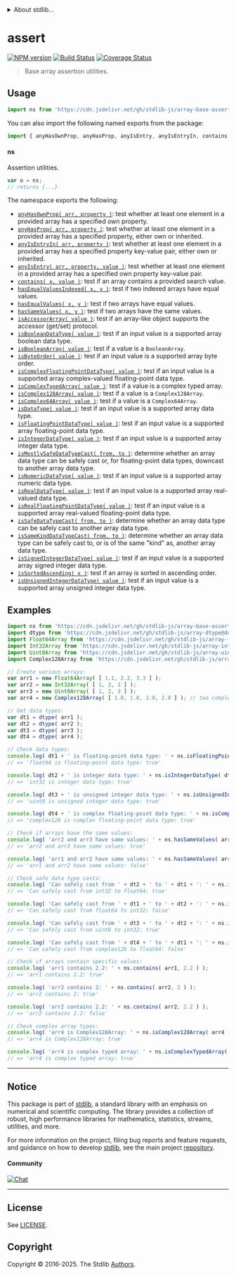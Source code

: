 <!--

@license Apache-2.0

Copyright (c) 2022 The Stdlib Authors.

Licensed under the Apache License, Version 2.0 (the "License");
you may not use this file except in compliance with the License.
You may obtain a copy of the License at

   http://www.apache.org/licenses/LICENSE-2.0

Unless required by applicable law or agreed to in writing, software
distributed under the License is distributed on an "AS IS" BASIS,
WITHOUT WARRANTIES OR CONDITIONS OF ANY KIND, either express or implied.
See the License for the specific language governing permissions and
limitations under the License.

-->


<details>
  <summary>
    About stdlib...
  </summary>
  <p>We believe in a future in which the web is a preferred environment for numerical computation. To help realize this future, we've built stdlib. stdlib is a standard library, with an emphasis on numerical and scientific computation, written in JavaScript (and C) for execution in browsers and in Node.js.</p>
  <p>The library is fully decomposable, being architected in such a way that you can swap out and mix and match APIs and functionality to cater to your exact preferences and use cases.</p>
  <p>When you use stdlib, you can be absolutely certain that you are using the most thorough, rigorous, well-written, studied, documented, tested, measured, and high-quality code out there.</p>
  <p>To join us in bringing numerical computing to the web, get started by checking us out on <a href="https://github.com/stdlib-js/stdlib">GitHub</a>, and please consider <a href="https://opencollective.com/stdlib">financially supporting stdlib</a>. We greatly appreciate your continued support!</p>
</details>

# assert

[![NPM version][npm-image]][npm-url] [![Build Status][test-image]][test-url] [![Coverage Status][coverage-image]][coverage-url] <!-- [![dependencies][dependencies-image]][dependencies-url] -->

> Base array assertion utilities.



<section class="usage">

## Usage

```javascript
import ns from 'https://cdn.jsdelivr.net/gh/stdlib-js/array-base-assert@deno/mod.js';
```

You can also import the following named exports from the package:

```javascript
import { anyHasOwnProp, anyHasProp, anyIsEntry, anyIsEntryIn, contains, hasEqualValues, hasEqualValuesIndexed, hasSameValues, isAccessorArray, isBooleanArray, isBooleanDataType, isByteOrder, isComplex128Array, isComplex64Array, isComplexFloatingPointDataType, isComplexTypedArray, isDataType, isFloatingPointDataType, isIntegerDataType, isMostlySafeDataTypeCast, isNumericDataType, isRealDataType, isRealFloatingPointDataType, isSafeDataTypeCast, isSameKindDataTypeCast, isSignedIntegerDataType, isSortedAscending, isUnsignedIntegerDataType } from 'https://cdn.jsdelivr.net/gh/stdlib-js/array-base-assert@deno/mod.js';
```

#### ns

Assertion utilities.

```javascript
var o = ns;
// returns {...}
```

The namespace exports the following:

<!-- <toc pattern="*"> -->

<div class="namespace-toc">

-   <span class="signature">[`anyHasOwnProp( arr, property )`][@stdlib/array/base/assert/any-has-own-property]</span><span class="delimiter">: </span><span class="description">test whether at least one element in a provided array has a specified own property.</span>
-   <span class="signature">[`anyHasProp( arr, property )`][@stdlib/array/base/assert/any-has-property]</span><span class="delimiter">: </span><span class="description">test whether at least one element in a provided array has a specified property, either own or inherited.</span>
-   <span class="signature">[`anyIsEntryIn( arr, property )`][@stdlib/array/base/assert/any-is-entry-in]</span><span class="delimiter">: </span><span class="description">test whether at least one element in a provided array has a specified property key-value pair, either own or inherited.</span>
-   <span class="signature">[`anyIsEntry( arr, property, value )`][@stdlib/array/base/assert/any-is-entry]</span><span class="delimiter">: </span><span class="description">test whether at least one element in a provided array has a specified own property key-value pair.</span>
-   <span class="signature">[`contains( x, value )`][@stdlib/array/base/assert/contains]</span><span class="delimiter">: </span><span class="description">test if an array contains a provided search value.</span>
-   <span class="signature">[`hasEqualValuesIndexed( x, y )`][@stdlib/array/base/assert/has-equal-values-indexed]</span><span class="delimiter">: </span><span class="description">test if two indexed arrays have equal values.</span>
-   <span class="signature">[`hasEqualValues( x, y )`][@stdlib/array/base/assert/has-equal-values]</span><span class="delimiter">: </span><span class="description">test if two arrays have equal values.</span>
-   <span class="signature">[`hasSameValues( x, y )`][@stdlib/array/base/assert/has-same-values]</span><span class="delimiter">: </span><span class="description">test if two arrays have the same values.</span>
-   <span class="signature">[`isAccessorArray( value )`][@stdlib/array/base/assert/is-accessor-array]</span><span class="delimiter">: </span><span class="description">test if an array-like object supports the accessor (get/set) protocol.</span>
-   <span class="signature">[`isBooleanDataType( value )`][@stdlib/array/base/assert/is-boolean-data-type]</span><span class="delimiter">: </span><span class="description">test if an input value is a supported array boolean data type.</span>
-   <span class="signature">[`isBooleanArray( value )`][@stdlib/array/base/assert/is-booleanarray]</span><span class="delimiter">: </span><span class="description">test if a value is a `BooleanArray`.</span>
-   <span class="signature">[`isByteOrder( value )`][@stdlib/array/base/assert/is-byte-order]</span><span class="delimiter">: </span><span class="description">test if an input value is a supported array byte order.</span>
-   <span class="signature">[`isComplexFloatingPointDataType( value )`][@stdlib/array/base/assert/is-complex-floating-point-data-type]</span><span class="delimiter">: </span><span class="description">test if an input value is a supported array complex-valued floating-point data type.</span>
-   <span class="signature">[`isComplexTypedArray( value )`][@stdlib/array/base/assert/is-complex-typed-array]</span><span class="delimiter">: </span><span class="description">test if a value is a complex typed array.</span>
-   <span class="signature">[`isComplex128Array( value )`][@stdlib/array/base/assert/is-complex128array]</span><span class="delimiter">: </span><span class="description">test if a value is a `Complex128Array`.</span>
-   <span class="signature">[`isComplex64Array( value )`][@stdlib/array/base/assert/is-complex64array]</span><span class="delimiter">: </span><span class="description">test if a value is a `Complex64Array`.</span>
-   <span class="signature">[`isDataType( value )`][@stdlib/array/base/assert/is-data-type]</span><span class="delimiter">: </span><span class="description">test if an input value is a supported array data type.</span>
-   <span class="signature">[`isFloatingPointDataType( value )`][@stdlib/array/base/assert/is-floating-point-data-type]</span><span class="delimiter">: </span><span class="description">test if an input value is a supported array floating-point data type.</span>
-   <span class="signature">[`isIntegerDataType( value )`][@stdlib/array/base/assert/is-integer-data-type]</span><span class="delimiter">: </span><span class="description">test if an input value is a supported array integer data type.</span>
-   <span class="signature">[`isMostlySafeDataTypeCast( from, to )`][@stdlib/array/base/assert/is-mostly-safe-data-type-cast]</span><span class="delimiter">: </span><span class="description">determine whether an array data type can be safely cast or, for floating-point data types, downcast to another array data type.</span>
-   <span class="signature">[`isNumericDataType( value )`][@stdlib/array/base/assert/is-numeric-data-type]</span><span class="delimiter">: </span><span class="description">test if an input value is a supported array numeric data type.</span>
-   <span class="signature">[`isRealDataType( value )`][@stdlib/array/base/assert/is-real-data-type]</span><span class="delimiter">: </span><span class="description">test if an input value is a supported array real-valued data type.</span>
-   <span class="signature">[`isRealFloatingPointDataType( value )`][@stdlib/array/base/assert/is-real-floating-point-data-type]</span><span class="delimiter">: </span><span class="description">test if an input value is a supported array real-valued floating-point data type.</span>
-   <span class="signature">[`isSafeDataTypeCast( from, to )`][@stdlib/array/base/assert/is-safe-data-type-cast]</span><span class="delimiter">: </span><span class="description">determine whether an array data type can be safely cast to another array data type.</span>
-   <span class="signature">[`isSameKindDataTypeCast( from, to )`][@stdlib/array/base/assert/is-same-kind-data-type-cast]</span><span class="delimiter">: </span><span class="description">determine whether an array data type can be safely cast to, or is of the same "kind" as, another array data type.</span>
-   <span class="signature">[`isSignedIntegerDataType( value )`][@stdlib/array/base/assert/is-signed-integer-data-type]</span><span class="delimiter">: </span><span class="description">test if an input value is a supported array signed integer data type.</span>
-   <span class="signature">[`isSortedAscending( x )`][@stdlib/array/base/assert/is-sorted-ascending]</span><span class="delimiter">: </span><span class="description">test if an array is sorted in ascending order.</span>
-   <span class="signature">[`isUnsignedIntegerDataType( value )`][@stdlib/array/base/assert/is-unsigned-integer-data-type]</span><span class="delimiter">: </span><span class="description">test if an input value is a supported array unsigned integer data type.</span>

</div>

<!-- </toc> -->

</section>

<!-- /.usage -->

<section class="examples">

## Examples

<!-- TODO: better examples -->

<!-- eslint no-undef: "error" -->

```javascript
import ns from 'https://cdn.jsdelivr.net/gh/stdlib-js/array-base-assert@deno/mod.js';
import dtype from 'https://cdn.jsdelivr.net/gh/stdlib-js/array-dtype@deno/mod.js';
import Float64Array from 'https://cdn.jsdelivr.net/gh/stdlib-js/array-float64@deno/mod.js';
import Int32Array from 'https://cdn.jsdelivr.net/gh/stdlib-js/array-int32@deno/mod.js';
import Uint8Array from 'https://cdn.jsdelivr.net/gh/stdlib-js/array-uint8@deno/mod.js';
import Complex128Array from 'https://cdn.jsdelivr.net/gh/stdlib-js/array-complex128@deno/mod.js';

// Create various arrays:
var arr1 = new Float64Array( [ 1.1, 2.2, 3.3 ] );
var arr2 = new Int32Array( [ 1, 2, 3 ] );
var arr3 = new Uint8Array( [ 1, 2, 3 ] );
var arr4 = new Complex128Array( [ 1.0, 1.0, 2.0, 2.0 ] ); // two complex numbers: 1+1i, 2+2i

// Get data types:
var dt1 = dtype( arr1 );
var dt2 = dtype( arr2 );
var dt3 = dtype( arr3 );
var dt4 = dtype( arr4 );

// Check data types:
console.log( dt1 + ' is floating-point data type: ' + ns.isFloatingPointDataType( dt1 ) );
// => 'float64 is floating-point data type: true'

console.log( dt2 + ' is integer data type: ' + ns.isIntegerDataType( dt2 ) );
// => 'int32 is integer data type: true'

console.log( dt3 + ' is unsigned integer data type: ' + ns.isUnsignedIntegerDataType( dt3 ) );
// => 'uint8 is unsigned integer data type: true'

console.log( dt4 + ' is complex floating-point data type: ' + ns.isComplexFloatingPointDataType( dt4 ) );
// => 'complex128 is complex floating-point data type: true'

// Check if arrays have the same values:
console.log( 'arr2 and arr3 have same values: ' + ns.hasSameValues( arr2, arr3 ) );
// => 'arr2 and arr3 have same values: true'

console.log( 'arr1 and arr2 have same values: ' + ns.hasSameValues( arr1, arr2 ) );
// => 'arr1 and arr2 have same values: false'

// Check safe data type casts:
console.log( 'Can safely cast from ' + dt2 + ' to ' + dt1 + ': ' + ns.isSafeDataTypeCast( dt2, dt1 ) );
// => 'Can safely cast from int32 to float64: true'

console.log( 'Can safely cast from ' + dt1 + ' to ' + dt2 + ': ' + ns.isSafeDataTypeCast( dt1, dt2 ) );
// => 'Can safely cast from float64 to int32: false'

console.log( 'Can safely cast from ' + dt3 + ' to ' + dt2 + ': ' + ns.isSafeDataTypeCast( dt3, dt2 ) );
// => 'Can safely cast from uint8 to int32: true'

console.log( 'Can safely cast from ' + dt4 + ' to ' + dt1 + ': ' + ns.isSafeDataTypeCast( dt4, dt1 ) );
// => 'Can safely cast from complex128 to float64: false'

// Check if arrays contain specific values:
console.log( 'arr1 contains 2.2: ' + ns.contains( arr1, 2.2 ) );
// => 'arr1 contains 2.2: true'

console.log( 'arr2 contains 2: ' + ns.contains( arr2, 2 ) );
// => 'arr2 contains 2: true'

console.log( 'arr2 contains 2.2: ' + ns.contains( arr2, 2.2 ) );
// => 'arr2 contains 2.2: false'

// Check complex array types:
console.log( 'arr4 is Complex128Array: ' + ns.isComplex128Array( arr4 ) );
// => 'arr4 is Complex128Array: true'

console.log( 'arr4 is complex typed array: ' + ns.isComplexTypedArray( arr4 ) );
// => 'arr4 is complex typed array: true'
```

</section>

<!-- /.examples -->

<!-- Section for related `stdlib` packages. Do not manually edit this section, as it is automatically populated. -->

<section class="related">

</section>

<!-- /.related -->

<!-- Section for all links. Make sure to keep an empty line after the `section` element and another before the `/section` close. -->


<section class="main-repo" >

* * *

## Notice

This package is part of [stdlib][stdlib], a standard library with an emphasis on numerical and scientific computing. The library provides a collection of robust, high performance libraries for mathematics, statistics, streams, utilities, and more.

For more information on the project, filing bug reports and feature requests, and guidance on how to develop [stdlib][stdlib], see the main project [repository][stdlib].

#### Community

[![Chat][chat-image]][chat-url]

---

## License

See [LICENSE][stdlib-license].


## Copyright

Copyright &copy; 2016-2025. The Stdlib [Authors][stdlib-authors].

</section>

<!-- /.stdlib -->

<!-- Section for all links. Make sure to keep an empty line after the `section` element and another before the `/section` close. -->

<section class="links">

[npm-image]: http://img.shields.io/npm/v/@stdlib/array-base-assert.svg
[npm-url]: https://npmjs.org/package/@stdlib/array-base-assert

[test-image]: https://github.com/stdlib-js/array-base-assert/actions/workflows/test.yml/badge.svg?branch=main
[test-url]: https://github.com/stdlib-js/array-base-assert/actions/workflows/test.yml?query=branch:main

[coverage-image]: https://img.shields.io/codecov/c/github/stdlib-js/array-base-assert/main.svg
[coverage-url]: https://codecov.io/github/stdlib-js/array-base-assert?branch=main

<!--

[dependencies-image]: https://img.shields.io/david/stdlib-js/array-base-assert.svg
[dependencies-url]: https://david-dm.org/stdlib-js/array-base-assert/main

-->

[chat-image]: https://img.shields.io/gitter/room/stdlib-js/stdlib.svg
[chat-url]: https://app.gitter.im/#/room/#stdlib-js_stdlib:gitter.im

[stdlib]: https://github.com/stdlib-js/stdlib

[stdlib-authors]: https://github.com/stdlib-js/stdlib/graphs/contributors

[umd]: https://github.com/umdjs/umd
[es-module]: https://developer.mozilla.org/en-US/docs/Web/JavaScript/Guide/Modules

[deno-url]: https://github.com/stdlib-js/array-base-assert/tree/deno
[deno-readme]: https://github.com/stdlib-js/array-base-assert/blob/deno/README.md
[umd-url]: https://github.com/stdlib-js/array-base-assert/tree/umd
[umd-readme]: https://github.com/stdlib-js/array-base-assert/blob/umd/README.md
[esm-url]: https://github.com/stdlib-js/array-base-assert/tree/esm
[esm-readme]: https://github.com/stdlib-js/array-base-assert/blob/esm/README.md
[branches-url]: https://github.com/stdlib-js/array-base-assert/blob/main/branches.md

[stdlib-license]: https://raw.githubusercontent.com/stdlib-js/array-base-assert/main/LICENSE

<!-- <toc-links> -->

[@stdlib/array/base/assert/any-has-own-property]: https://github.com/stdlib-js/array-base-assert-any-has-own-property/tree/deno

[@stdlib/array/base/assert/any-has-property]: https://github.com/stdlib-js/array-base-assert-any-has-property/tree/deno

[@stdlib/array/base/assert/any-is-entry-in]: https://github.com/stdlib-js/array-base-assert-any-is-entry-in/tree/deno

[@stdlib/array/base/assert/any-is-entry]: https://github.com/stdlib-js/array-base-assert-any-is-entry/tree/deno

[@stdlib/array/base/assert/contains]: https://github.com/stdlib-js/array-base-assert-contains/tree/deno

[@stdlib/array/base/assert/has-equal-values-indexed]: https://github.com/stdlib-js/array-base-assert-has-equal-values-indexed/tree/deno

[@stdlib/array/base/assert/has-equal-values]: https://github.com/stdlib-js/array-base-assert-has-equal-values/tree/deno

[@stdlib/array/base/assert/has-same-values]: https://github.com/stdlib-js/array-base-assert-has-same-values/tree/deno

[@stdlib/array/base/assert/is-accessor-array]: https://github.com/stdlib-js/array-base-assert-is-accessor-array/tree/deno

[@stdlib/array/base/assert/is-boolean-data-type]: https://github.com/stdlib-js/array-base-assert-is-boolean-data-type/tree/deno

[@stdlib/array/base/assert/is-booleanarray]: https://github.com/stdlib-js/array-base-assert-is-booleanarray/tree/deno

[@stdlib/array/base/assert/is-byte-order]: https://github.com/stdlib-js/array-base-assert-is-byte-order/tree/deno

[@stdlib/array/base/assert/is-complex-floating-point-data-type]: https://github.com/stdlib-js/array-base-assert-is-complex-floating-point-data-type/tree/deno

[@stdlib/array/base/assert/is-complex-typed-array]: https://github.com/stdlib-js/array-base-assert-is-complex-typed-array/tree/deno

[@stdlib/array/base/assert/is-complex128array]: https://github.com/stdlib-js/array-base-assert-is-complex128array/tree/deno

[@stdlib/array/base/assert/is-complex64array]: https://github.com/stdlib-js/array-base-assert-is-complex64array/tree/deno

[@stdlib/array/base/assert/is-data-type]: https://github.com/stdlib-js/array-base-assert-is-data-type/tree/deno

[@stdlib/array/base/assert/is-floating-point-data-type]: https://github.com/stdlib-js/array-base-assert-is-floating-point-data-type/tree/deno

[@stdlib/array/base/assert/is-integer-data-type]: https://github.com/stdlib-js/array-base-assert-is-integer-data-type/tree/deno

[@stdlib/array/base/assert/is-mostly-safe-data-type-cast]: https://github.com/stdlib-js/array-base-assert-is-mostly-safe-data-type-cast/tree/deno

[@stdlib/array/base/assert/is-numeric-data-type]: https://github.com/stdlib-js/array-base-assert-is-numeric-data-type/tree/deno

[@stdlib/array/base/assert/is-real-data-type]: https://github.com/stdlib-js/array-base-assert-is-real-data-type/tree/deno

[@stdlib/array/base/assert/is-real-floating-point-data-type]: https://github.com/stdlib-js/array-base-assert-is-real-floating-point-data-type/tree/deno

[@stdlib/array/base/assert/is-safe-data-type-cast]: https://github.com/stdlib-js/array-base-assert-is-safe-data-type-cast/tree/deno

[@stdlib/array/base/assert/is-same-kind-data-type-cast]: https://github.com/stdlib-js/array-base-assert-is-same-kind-data-type-cast/tree/deno

[@stdlib/array/base/assert/is-signed-integer-data-type]: https://github.com/stdlib-js/array-base-assert-is-signed-integer-data-type/tree/deno

[@stdlib/array/base/assert/is-sorted-ascending]: https://github.com/stdlib-js/array-base-assert-is-sorted-ascending/tree/deno

[@stdlib/array/base/assert/is-unsigned-integer-data-type]: https://github.com/stdlib-js/array-base-assert-is-unsigned-integer-data-type/tree/deno

<!-- </toc-links> -->

</section>

<!-- /.links -->
